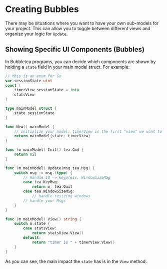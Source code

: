 # Creating Bubbles

There may be situations where you want to have your own sub-models for your project. 
This can allow you to toggle between different views and organize your logic for `Update`.

## Showing Specific UI Components (Bubbles)
In Bubbletea programs, you can decide which components are shown by holding a `state` field in your main model struct. 
For example:

```go
// this is an enum for Go
var sessionState uint
const (
	timerView sessionState = iota
	statsView
)

type mainModel struct {
	state sessionState
}

func New() mainModel {
	// initialize your model; timerView is the first "view" we want to see
	return mainModel{state: timerView}
}

func (m mainModel) Init() tea.Cmd {
	return nil
}

func (m mainModel) Update(msg tea.Msg) {
	switch msg := msg.(type) {
		// Handle IO -> keypress, WindowSizeMSg
		case tea.KeyMsg:
			return m, tea.Quit
		case tea.WindowSizeMSg:
			// handle resizing windows
		// handle your Msgs
	}
}

func (m mainModel) View() string {
	switch m.state {
		case statsView:
			return statsView.View()
		default:
			return "timer is " + timerView.View()
	}
}
```
As you can see, the main impact the `state` has is in the `View` method.
